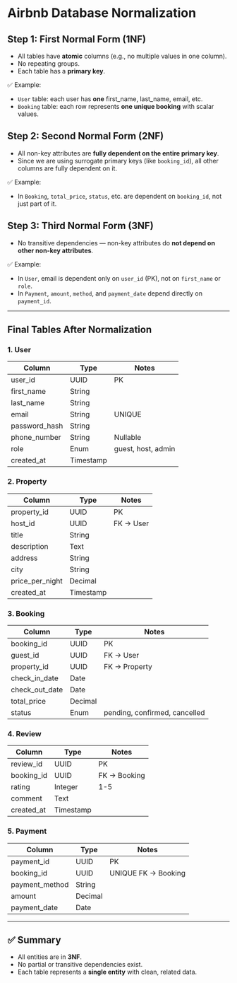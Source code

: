 # Airbnb Database Normalization

## Step 1: First Normal Form (1NF)

- All tables have **atomic** columns (e.g., no multiple values in one column).
- No repeating groups.
- Each table has a **primary key**.
  
✅ Example:

- `User` table: each user has **one** first_name, last_name, email, etc.
- `Booking` table: each row represents **one unique booking** with scalar values.

## Step 2: Second Normal Form (2NF)

- All non-key attributes are **fully dependent on the entire primary key**.
- Since we are using surrogate primary keys (like `booking_id`), all other columns are fully dependent on it.

✅ Example:

- In `Booking`, `total_price`, `status`, etc. are dependent on `booking_id`, not just part of it.

## Step 3: Third Normal Form (3NF)

- No transitive dependencies — non-key attributes do **not depend on other non-key attributes**.

✅ Example:

- In `User`, email is dependent only on `user_id` (PK), not on `first_name` or `role`.
- In `Payment`, `amount`, `method`, and `payment_date` depend directly on `payment_id`.

---

## Final Tables After Normalization

### 1. **User**

| Column         | Type    | Notes            |
|----------------|---------|------------------|
| user_id        | UUID    | PK               |
| first_name     | String  |                  |
| last_name      | String  |                  |
| email          | String  | UNIQUE           |
| password_hash  | String  |                  |
| phone_number   | String  | Nullable         |
| role           | Enum    | guest, host, admin |
| created_at     | Timestamp |                |

### 2. **Property**

| Column         | Type    | Notes            |
|----------------|---------|------------------|
| property_id    | UUID    | PK               |
| host_id        | UUID    | FK → User        |
| title          | String  |                  |
| description    | Text    |                  |
| address        | String  |                  |
| city           | String  |                  |
| price_per_night| Decimal |                  |
| created_at     | Timestamp |                |

### 3. **Booking**

| Column         | Type    | Notes            |
|----------------|---------|------------------|
| booking_id     | UUID    | PK               |
| guest_id       | UUID    | FK → User        |
| property_id    | UUID    | FK → Property    |
| check_in_date  | Date    |                  |
| check_out_date | Date    |                  |
| total_price    | Decimal |                  |
| status         | Enum    | pending, confirmed, cancelled |

### 4. **Review**

| Column         | Type    | Notes            |
|----------------|---------|------------------|
| review_id      | UUID    | PK               |
| booking_id     | UUID    | FK → Booking     |
| rating         | Integer | 1-5              |
| comment        | Text    |                  |
| created_at     | Timestamp |                |

### 5. **Payment**

| Column         | Type    | Notes            |
|----------------|---------|------------------|
| payment_id     | UUID    | PK               |
| booking_id     | UUID    | UNIQUE FK → Booking |
| payment_method | String  |                  |
| amount         | Decimal |                  |
| payment_date   | Date    |                  |

---

## ✅ Summary

- All entities are in **3NF**.
- No partial or transitive dependencies exist.
- Each table represents a **single entity** with clean, related data.
  